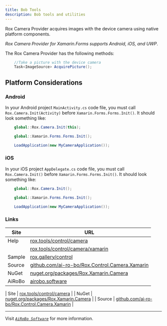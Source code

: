 ```yaml
---
title: Bob Tools
description: Bob tools and utilities
---
```

Rox Camera Provider acquires images with the device camera using native platform components.

*Rox Camera Provider for Xamarin.Forms supports Android, iOS, and UWP*.

The Rox Camera Provider has the following methods:

```csharp
    //Take a picture with the device camera
    Task<ImageSource> AcquirePicture();
```

## Platform Considerations

### Android

In your Android project `MainActivity.cs` code file, you must call `Rox.Camera.Init(Activity)` before `Xamarin.Forms.Forms.Init()`. It should look something like:

```csharp
    global::Rox.Camera.Init(this);

    global::Xamarin.Forms.Forms.Init();

    LoadApplication(new MyCameraApplication());
```

### iOS

In your iOS project `AppDelegate.cs` code file, you must call `Rox.Camera.Init()` before `Xamarin.Forms.Forms.Init()`. It should look something like:

```csharp
    global::Rox.Camera.Init();

    global::Xamarin.Forms.Forms.Init();

    LoadApplication(new MyCameraApplication());
```

### Links

| Site | URL |
| --- | --- |
| Help | [rox.tools/control/camera](https://rox.tools/control/camera/) |
| | [rox.tools/control/camera/xamarin](https://rox.tools/control/camera/xamarin/) |
| Sample | [rox.gallery/control](https://rox.gallery/control/) |
| Source | [github.com/ai-ro-bo/Rox.Control.Camera.Xamarin](https://github.com/ai-ro-bo/Rox.Control.Camera.Xamarin) |
| NuGet | [nuget.org/packages/Rox.Xamarin.Camera](https://www.nuget.org/packages/Rox.Xamarin.Camera/) |
| AiRoBo | [airobo.software](https://airobo.software/) |

| Site | [rox.tools/control/camera](https://rox.tools/control/camera/) |
| NuGet | [nuget.org/packages/Rox.Xamarin.Camera](https://www.nuget.org/packages/Rox.Xamarin.Camera/) |
| Source | [github.com/ai-ro-bo/Rox.Control.Camera.Xamarin](https://github.com/ai-ro-bo/Rox.Control.Camera.Xamarin) |

---
Visit [*`AiRoBo Software`*](https://airobo.software/) for more information.
